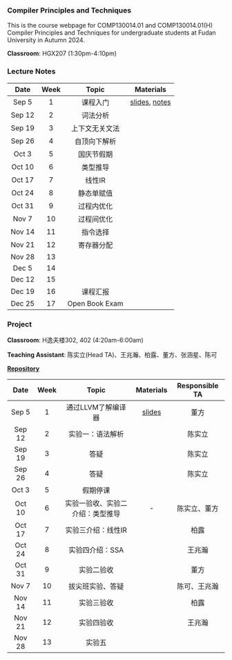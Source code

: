### Compiler Principles and Techniques 
This is the course webpage for COMP130014.01 and COMP130014.01(H) Compiler Principles and Techniques for undergraduate students at Fudan University in Autumn 2024.

**Classroom**: HGX207 (1:30pm-4:10pm)

### Lecture Notes

| Date | Week | Topic | Materials |
|:---------:|:---------:|:---------:|:------------------:|
| Sep 5 |  1  | 课程入门  | [slides](slides/L1-课程入门.pdf), [notes](notes/l1-intro.pdf) |
| Sep 12  |  2  | 词法分析 | <!--[slides](slides/L2-词法分析.pdf), [notes](notes/l2-lex.pdf) -->|
| Sep 19 |  3  | 上下文无关文法 | <!--[slides](slides/L3-上下文无关文法.pdf), [notes](notes/l3-cfg.pdf), [TeaPL语法标准](notes/appendix-teapl.pdf) --> |
| Sep 26 |  4  | 自顶向下解析 | <!--[slides](slides/L4-自顶向下解析.pdf), [notes](notes/l4-topdown.pdf)  -->|
| Oct 3 |  5  | 国庆节假期 | <!--[slides](slides/L5-自底向上解析.pdf), [notes](notes/l5-bottomup.pdf)  -->|
| Oct 10  |  6  |  类型推导 | <!--[slides](slides/L6-类型推导.pdf), [notes](notes/l6-typecheck.pdf)  -->|
| Oct 17  |  7  |  线性IR | <!--[slides](slides/L7-线性IR.pdf), [notes](notes/l7-linearIR.pdf) -->|
| Oct 24 |  8   | 静态单赋值 | <!--[slides](slides/L8-静态单赋值.pdf), [notes](notes/l8-ssa.pdf) -->|
| Oct 31 |  9   | 过程内优化  | <!--[slides](slides/L9-过程内优化.pdf), [notes](notes/l9-intraopt.pdf)  -->|
| Nov 7 |  10   | 过程间优化  | <!--[slides](slides/L10-过程间优化.pdf), [notes](notes/l10-interopt.pdf)  -->|
| Nov 14 |  11   | 指令选择  <!--[slides](slides/L11-指令选择.pdf), [notes](notes/l11-instsel.pdf) -->|
| Nov 21 |  12  | 寄存器分配  <!--[slides](slides/L12-寄存器分配.pdf), [notes](notes/l12-regalloc.pdf) -->|
| Nov 28 |  13  | | <!-- [slides](slides/L13-指令调度与优化.pdf) -->|
| Dec 5 |  14  | | |
| Dec 12    |  15  |  | <!-- [slides](slides/L14-并行和优化.pdf) --> |
| Dec 19  |  16  | 课程汇报 | |
| Dec 25  | 17  | Open Book Exam  | |


### Project

**Classroom**: H逸夫楼302, 402 (4:20am-6:00am)

**Teaching Assistant**: 陈实立(Head TA)、王兆瀚、柏露、董方、张涵星、陈可

[**Repository**](https://github.com/hxuhack/compiler_project)

| Date | Week | Topic | Materials | Responsible TA |
|:---------:|:---------:|:---------:|:------------------:|:----------:|
| Sep 5 |  1  | 通过LLVM了解编译器 | [slides](project/PJ0_LLVM.pdf) | 董方 |
| Sep 12 |  2  | 实验一：语法解析 | <!-- [slides](project/24s-assignment1/Compiler_Assignment1.pdf), [Lex&Yacc-1](project/24s-assignment1/Lex&Yacc入门.md), [Lex&Yacc-2](project/24s-assignment1/Lex&Yacc进阶.md), [assignment1](project/24s-assignment1/Compiler_Assignment1.md), branch: 24s-assignment1 -->| 陈实立  |
| Sep 19 |  3  | 答疑  | <!-- [slides](project/24s-assignment1/Compiler_Assignment1-补充.pdf)--> | 陈实立 |
| Sep 26 |  4  | 答疑  | | 陈实立 |
| Oct 3 |  5  | 假期停课 | <!-- [slides](project/24s-assignment2/Assignment2_typecheck.pdf)--> |  |
| Oct 10   |  6   | 实验一验收、实验二介绍：类型推导 | - | 陈实立、董方 |
| Oct 17 |  7   | 实验三介绍：线性IR | <!-- [assignment3](project/24s-assignment3/assignment3.pdf),[genLinearIR](project/24s-assignment3/genLinearIR.pdf),[LLVMIR](project/24s-assignment3/LLVMIR.pdf)--> | 柏露 |
| Oct 24 |  8   | 实验四介绍：SSA | <!-- [assignment4](project/24s-assignment4/assignment4.pdf) --> | 王兆瀚  |
| Oct 31 |  9   | 实验二验收 | | 董方 |
| Nov 7 |  10   | 拔尖班实验、答疑 | | 陈可、王兆瀚 |
| Nov 14 |  11   | 实验三验收 | | 柏露 |
| Nov 21 |  12  | 实验四验收  | | 王兆瀚  |
| Nov 28 |  13  | 实验五 | <!-- [assignment5](project/24s-assignment5/README.md) [asm_arm](project/24s-assignment5/asm.md) -->
<!--
The specifications of the programming languages and intermidiate code employed in this course can be found [here](teapl/README.md). 
-->



